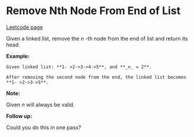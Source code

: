 # Remove Nth Node From End of List
[Leetcode page](https://leetcode.com/problems/remove-nth-node-from-end-of-list/description)

Given a linked list, remove the _n_ -th node from the end of list and return
its head.

**Example:**

    
    
    Given linked list: **1- >2->3->4->5**, and **_n_ = 2**.
    
    After removing the second node from the end, the linked list becomes **1- >2->3->5**.
    

**Note:**

Given _n_ will always be valid.

**Follow up:**

Could you do this in one pass?

